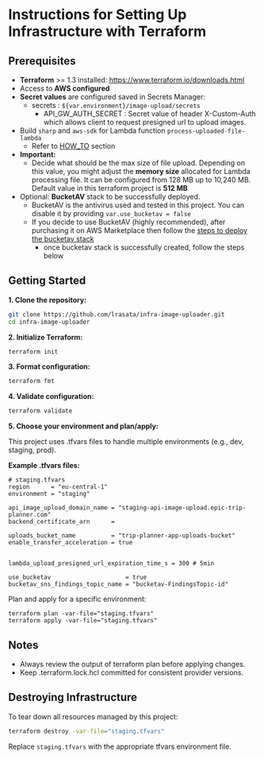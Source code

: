 # Instructions for Setting Up Infrastructure with Terraform

## Prerequisites

- **Terraform** >= 1.3 installed: https://www.terraform.io/downloads.html
- Access to **AWS configured**
- **Secret values** are configured saved in Secrets Manager:
  - secrets : `${var.environment}/image-upload/secrets`
    - API_GW_AUTH_SECRET : Secret value of header X-Custom-Auth which allows client to request presigned url to upload images.
- Build `sharp` and `aws-sdk` for Lambda function `process-uploaded-file-lambda`
  - Refer to [HOW_TO](HOW_TO.md) section
- **Important:**
  - Decide what should be the max size of file upload. Depending on this value, you might adjust the **memory size** allocated for Lambda processing file. It can be configured from 128 MB up to 10,240 MB. Default value in this terraform project is **512 MB**
- Optional: **BucketAV** stack to be successfully deployed.
  - BucketAV is the antivirus used and tested in this project. You can disable it by providing `var.use_bucketav = false`
  - If you decide to use BucketAV (highly recommended), after purchasing it on AWS Marketplace then follow the [steps to deploy the bucketav stack](https://bucketav.com/help/setup-guide/amazon-s3-step-1.html)
    - once bucketav stack is successfully created, follow the steps below

## Getting Started

**1. Clone the repository:**

```bash
git clone https://github.com/lrasata/infra-image-uploader.git
cd infra-image-uploader
```

**2. Initialize Terraform:**

````bash
terraform init
````

**3. Format configuration:**

````bash
terraform fmt
````

**4. Validate configuration:**

````bash
terraform validate
````

**5. Choose your environment and plan/apply:**

This project uses .tfvars files to handle multiple environments (e.g., dev, staging, prod).

**Example .tfvars files:**

````text
# staging.tfvars
region      = "eu-central-1"
environment = "staging"

api_image_upload_domain_name = "staging-api-image-upload.epic-trip-planner.com"
backend_certificate_arn      =

uploads_bucket_name          = "trip-planner-app-uploads-bucket"
enable_transfer_acceleration = true


lambda_upload_presigned_url_expiration_time_s = 300 # 5min

use_bucketav                     = true
bucketav_sns_findings_topic_name = "bucketav-FindingsTopic-id"
````


Plan and apply for a specific environment:

````text
terraform plan -var-file="staging.tfvars"
terraform apply -var-file="staging.tfvars"
````

## Notes

- Always review the output of terraform plan before applying changes.
- Keep .terraform.lock.hcl committed for consistent provider versions.

## Destroying Infrastructure

To tear down all resources managed by this project:

````bash
terraform destroy -var-file="staging.tfvars"
````

Replace `staging.tfvars` with the appropriate tfvars environment file.